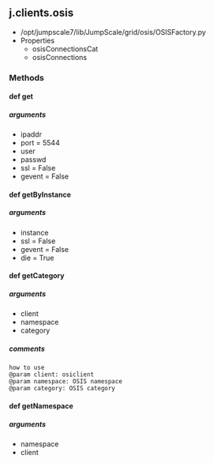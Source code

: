 ## j.clients.osis

- /opt/jumpscale7/lib/JumpScale/grid/osis/OSISFactory.py
- Properties
    - osisConnectionsCat
    - osisConnections

### Methods

#### def get 

##### arguments

- ipaddr
- port = 5544
- user
- passwd
- ssl = False
- gevent = False

#### def getByInstance 

##### arguments

- instance
- ssl = False
- gevent = False
- die = True

#### def getCategory 

##### arguments

- client
- namespace
- category

##### comments

```
how to use
@param client: osiclient
@param namespace: OSIS namespace
@param category: OSIS category

```

#### def getNamespace 

##### arguments

- namespace
- client

